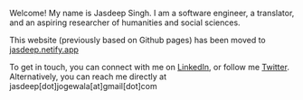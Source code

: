 <!-- 
.. title: About
.. slug: index
.. date: 2020-07-27 10:55:58 UTC+05:30
.. tags: about
.. category: 
.. link: 
.. description: 
.. type: text
-->
Welcome! My name is Jasdeep Singh. I am a software engineer, a translator, and an aspiring researcher of humanities and social sciences.

This website (previously based on Github pages) has been moved to [jasdeep.netify.app](<https://jasdeep.netlify.app/>)

To get in touch, you can connect with me on
[LinkedIn](<https://www.linkedin.com/>), or follow me
[Twitter](<https://twitter.com/jasdeep>). Alternatively, you can reach me
directly at jasdeep[dot]jogewala[at]gmail[dot]com
